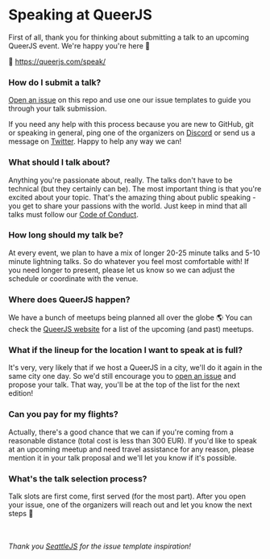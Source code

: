 # Speaking at QueerJS

First of all, thank you for thinking about submitting a talk to an upcoming QueerJS event. We're happy you're here :rainbow: 

:link: https://queerjs.com/speak/

### How do I submit a talk?

[Open an issue](https://github.com/queerjs/queerjs-talk-proposals/issues/new/choose) on this repo and use one our issue templates to guide you through your talk submission.

If you need any help with this process because you are new to GitHub, git or speaking in general, ping one of the organizers on [Discord](https://discord.gg/jhMwNfK) or send us a message on [Twitter](https://twitter.com/QueerJS). Happy to help any way we can!

### What should I talk about?

Anything you're passionate about, really. The talks don't have to be technical (but they certainly can be). The most important thing is that you're excited about your topic. That's the amazing thing about public speaking - you get to share your passions with the world. Just keep in mind that all talks must follow our [Code of Conduct](https://queerjs.com/code-of-conduct/).

### How long should my talk be?

At every event, we plan to have a mix of longer 20-25 minute talks and 5-10 minute lightning talks. So do whatever you feel most comfortable with! If you need longer to present, please let us know so we can adjust the schedule or coordinate with the venue.

### Where does QueerJS happen?

We have a bunch of meetups being planned all over the globe :earth_americas: You can check the [QueerJS website](https://queerjs.com/) for a list of the upcoming (and past) meetups. 

### What if the lineup for the location I want to speak at is full?

It's very, very likely that if we host a QueerJS in a city, we'll do it again in the same city one day. So we'd still encourage you to [open an issue](https://github.com/queerjs/queerjs-talk-proposals/issues/new/choose) and propose your talk. That way, you'll be at the top of the list for the next edition!

### Can you pay for my flights?

Actually, there's a good chance that we can if you're coming from a reasonable distance (total cost is less than 300 EUR). If you'd like to speak at an upcoming meetup and need travel assistance for any reason, please mention it in your talk proposal and we'll let you know if it's possible.

### What's the talk selection process?

Talk slots are first come, first served (for the most part). After you open your issue, one of the organizers will reach out and let you know the next steps :tada:

\
\
_Thank you [SeattleJS](https://github.com/seattlejs/) for the issue template inspiration!_
